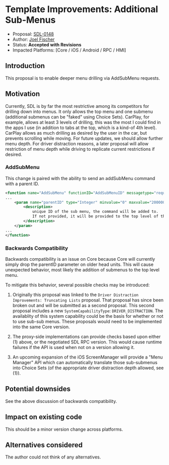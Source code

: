 # Template Improvements: Additional Sub-Menus

* Proposal: [SDL-0148](0148-template-additional-submenus.md)
* Author: [Joel Fischer](https://github.com/joeljfischer)
* Status: **Accepted with Revisions**
* Impacted Platforms: [Core / iOS / Android / RPC / HMI]

## Introduction

This proposal is to enable deeper menu drilling via AddSubMenu requests.

## Motivation

Currently, SDL is by far the most restrictive among its competitors for drilling down into menus. It only allows the top menu and one submenu (additional submenus can be "faked" using Choice Sets). CarPlay, for example, allows at least 3 levels of drilling, this was the most I could find in the apps I use (in addition to tabs at the top, which is a kind-of 4th level). CarPlay allows as much drilling as desired by the user in the car, but prevents scrolling while moving. For future updates, we should allow further menu depth. For driver distraction reasons, a later proposal will allow restriction of menu depth while driving to replicate current restrictions if desired.

### AddSubMenu

This change is paired with the ability to send an addSubMenu command with a parent ID.

```xml
<function name="AddSubMenu" functionID="AddSubMenuID" messagetype="request">
...
    <param name="parentID" type="Integer" minvalue="0" maxvalue="2000000000" defvalue="0" mandatory="false">
        <description>
            unique ID of the sub menu, the command will be added to.
            If not provided, it will be provided to the top level of the in application menu.
        </description>
    </param>
...
</function>
```

### Backwards Compatibility

Backwards compatibility is an issue on Core because Core will currently simply drop the parentID parameter on older head units. This will cause unexpected behavior, most likely the addition of submenus to the top level menu.

To mitigate this behavior, several possible checks may be introduced:

1. Originally this proposal was linked to the `Driver Distraction Improvements: Truncating Lists` proposal. That proposal has since been broken out and will be submitted as a second proposal. This second proposal includes a new `SystemCapabilityType`: `DRIVER_DISTRACTION`. The availablity of this system capability could be the basis for whether or not to use sub-sub menus. These proposals would need to be implemented into the same Core version.

2. The proxy-side implementations can provide checks based upon either (1) above, or the negotiated SDL RPC version. This would cause runtime failures if the API is used when not on a version allowing it.

3. An upcoming expansion of the iOS ScreenManager will provide a "Menu Manager" API which can automatically translate those sub-submenus into Choice Sets (of the appropriate driver distraction depth allowed, see (1)).

## Potential downsides

See the above discussion of backwards compatibility.

## Impact on existing code

This should be a minor version change across platforms.

## Alternatives considered

The author could not think of any alternatives.
